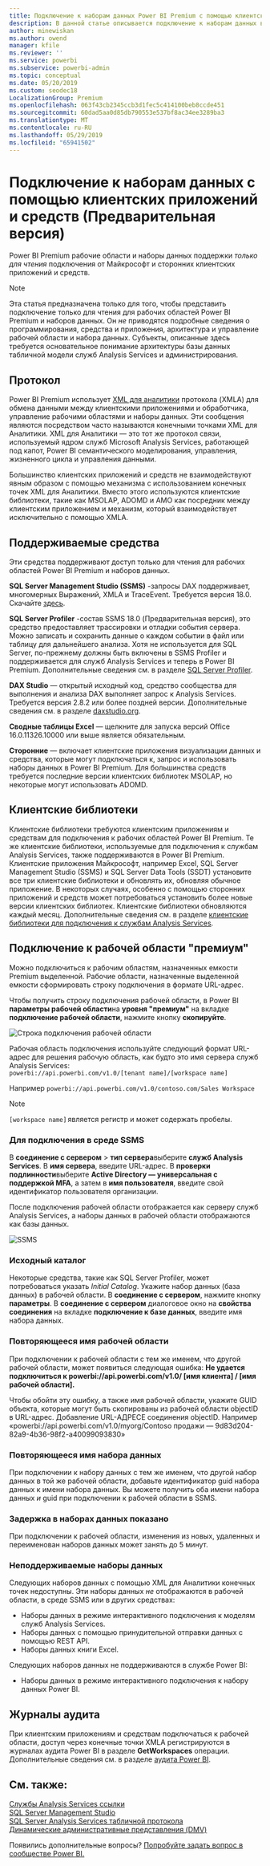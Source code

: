 ```yaml
---
title: Подключение к наборам данных Power BI Premium с помощью клиентских приложений и средств (Предварительная версия)
description: В данной статье описывается подключение к наборам данных в Power BI Premium из клиентских приложений и средств.
author: minewiskan
ms.author: owend
manager: kfile
ms.reviewer: ''
ms.service: powerbi
ms.subservice: powerbi-admin
ms.topic: conceptual
ms.date: 05/20/2019
ms.custom: seodec18
LocalizationGroup: Premium
ms.openlocfilehash: 063f43cb2345ccb3d1fec5c414100beb8ccde451
ms.sourcegitcommit: 60dad5aa0d85db790553e537bf8ac34ee3289ba3
ms.translationtype: MT
ms.contentlocale: ru-RU
ms.lasthandoff: 05/29/2019
ms.locfileid: "65941502"
---
```

# <a name="connect-to-datasets-with-client-applications-and-tools-preview"></a>Подключение к наборам данных с помощью клиентских приложений и средств (Предварительная версия)

Power BI Premium рабочие области и наборы данных поддержки *только для чтения* подключения от Майкрософт и сторонних клиентских приложений и средств. 

> [!NOTE]
> Эта статья предназначена только для того, чтобы представить подключение только для чтения для рабочих областей Power BI Premium и наборов данных. Он *не* приводятся подробные сведения о программирования, средства и приложения, архитектура и управление рабочей области и набора данных. Субъекты, описанные здесь требуется основательное понимание архитектуры базы данных табличной модели служб Analysis Services и администрирования.

## <a name="protocol"></a>Протокол

Power BI Premium использует [XML для аналитики](https://docs.microsoft.com/bi-reference/xmla/xml-for-analysis-xmla-reference) протокола (XMLA) для обмена данными между клиентскими приложениями и обработчика, управление рабочими областями и наборы данных. Эти сообщения являются посредством часто называются конечными точками XML для Аналитики. XML для Аналитики — это тот же протокол связи, используемый ядром служб Microsoft Analysis Services, работающей под капот, Power BI семантического моделирования, управления, жизненного цикла и управления данными. 

Большинство клиентских приложений и средств не взаимодействуют явным образом с помощью механизма с использованием конечных точек XML для Аналитики. Вместо этого используются клиентские библиотеки, такие как MSOLAP, ADOMD и AMO как посредник между клиентским приложением и механизм, который взаимодействует исключительно с помощью XMLA.


## <a name="supported-tools"></a>Поддерживаемые средства

Эти средства поддерживают доступ только для чтения для рабочих областей Power BI Premium и наборов данных.

**SQL Server Management Studio (SSMS)** -запросы DAX поддерживает, многомерных Выражений, XMLA и TraceEvent. Требуется версия 18.0. Скачайте [здесь](https://docs.microsoft.com/sql/ssms/download-sql-server-management-studio-ssms). 

**SQL Server Profiler** -состав SSMS 18.0 (Предварительная версия), это средство предоставляет трассировки и отладки события сервера. Можно записать и сохранить данные о каждом событии в файл или таблицу для дальнейшего анализа. Хотя не используется для SQL Server, по-прежнему должны быть включены в SSMS Profiler и поддерживается для служб Analysis Services и теперь в Power BI Premium. Дополнительные сведения см. в разделе [SQL Server Profiler](https://docs.microsoft.com/sql/tools/sql-server-profiler/sql-server-profiler).

**DAX Studio** — открытый исходный код, средство сообщества для выполнения и анализа DAX выполняет запрос к Analysis Services. Требуется версия 2.8.2 или более поздней версии. Дополнительные сведения см. в разделе [daxstudio.org](https://daxstudio.org/).

**Сводные таблицы Excel** — щелкните для запуска версий Office 16.0.11326.10000 или выше является обязательным.

**Сторонние** — включает клиентские приложения визуализации данных и средства, которые могут подключаться к, запрос и использовать наборы данных в Power BI Premium. Для большинства средств требуется последние версии клиентских библиотек MSOLAP, но некоторые могут использовать ADOMD.

## <a name="client-libraries"></a>Клиентские библиотеки

Клиентские библиотеки требуются клиентским приложениям и средствам для подключения к рабочих областей Power BI Premium. Те же клиентские библиотеки, используемые для подключения к службам Analysis Services, также поддерживаются в Power BI Premium. Клиентские приложения Майкрософт, например Excel, SQL Server Management Studio (SSMS) и SQL Server Data Tools (SSDT) установите все три клиентские библиотеки и обновлять их, обновляя обычное приложение. В некоторых случаях, особенно с помощью сторонних приложений и средств может потребоваться установить более новые версии клиентских библиотек. Клиентские библиотеки обновляются каждый месяц. Дополнительные сведения см. в разделе [клиентские библиотеки для подключения к службам Analysis Services](https://docs.microsoft.com/azure/analysis-services/analysis-services-data-providers).

## <a name="connecting-to-a-premium-workspace"></a>Подключение к рабочей области "премиум"

Можно подключиться к рабочим областям, назначенных емкости Premium выделенной. Рабочие области, назначенные выделенной емкости сформировать строку подключения в формате URL-адрес. 

Чтобы получить строку подключения рабочей области, в Power BI **параметры рабочей области**на **уровня "премиум"** на вкладке **подключение рабочей области**, нажмите кнопку **скопируйте**.

![Строка подключения рабочей области](media/service-premium-connect-tools/connect-tools-workspace-connection.png)

Рабочая область подключения используйте следующий формат URL-адрес для решения рабочую область, как будто это имя сервера служб Analysis Services:   
`powerbi://api.powerbi.com/v1.0/[tenant name]/[workspace name]` 

Например `powerbi://api.powerbi.com/v1.0/contoso.com/Sales Workspace`
> [!NOTE]
> `[workspace name]` является регистр и может содержать пробелы. 

### <a name="to-connect-in-ssms"></a>Для подключения в среде SSMS

В **соединение с сервером** > **тип сервера**выберите **служб Analysis Services**. В **имя сервера**, введите URL-адрес. В **проверки подлинности**выберите **Active Directory — универсальная с поддержкой MFA**, а затем в **имя пользователя**, введите свой идентификатор пользователя организации. 

После подключения рабочей области отображается как серверу служб Analysis Services, а наборы данных в рабочей области отображаются как базы данных.  

![SSMS](media/service-premium-connect-tools/connect-tools-ssms.png)

### <a name="initial-catalog"></a>Исходный каталог

Некоторые средства, такие как SQL Server Profiler, может потребоваться указать *Initial Catalog*. Укажите набор данных (база данных) в рабочей области. В **соединение с сервером**, нажмите кнопку **параметры**. В **соединение с сервером** диалоговое окно на **свойства соединения** на вкладке **подключение к базе данных**, введите имя набора данных.

### <a name="duplicate-workspace-name"></a>Повторяющееся имя рабочей области

При подключении к рабочей области с тем же именем, что другой рабочей области, может появиться следующая ошибка: **Не удается подключиться к powerbi://api.powerbi.com/v1.0/ [имя клиента] / [имя рабочей области].**

Чтобы обойти эту ошибку, а также имя рабочей области, укажите GUID объекта, которые могут быть скопированы из рабочей области objectID в URL-адрес. Добавление URL-АДРЕСЕ соединения objectID. Например «powerbi://api.powerbi.com/v1.0/myorg/Contoso продажи — 9d83d204-82a9-4b36-98f2-a40099093830»

### <a name="duplicate-dataset-name"></a>Повторяющееся имя набора данных

При подключении к набору данных с тем же именем, что другой набор данных в той же рабочей области, добавьте идентификатор guid набора данных к имени набора данных. Вы можете получить оба имени набора данных *и* guid при подключении к рабочей области в SSMS. 

### <a name="delay-in-datasets-shown"></a>Задержка в наборах данных показано

При подключении к рабочей области, изменения из новых, удаленных и переименован наборов данных может занять до 5 минут. 

### <a name="unsupported-datasets"></a>Неподдерживаемые наборы данных

Следующих наборов данных с помощью XML для Аналитики конечных точек недоступны. Эти наборы данных *не* отображаются в рабочей области, в среде SSMS или в других средствах: 

- Наборы данных в режиме интерактивного подключения к моделям служб Analysis Services. 
- Наборы данных с помощью принудительной отправки данных с помощью REST API.
- Наборы данных книги Excel. 

Следующих наборов данных не поддерживаются в службе Power BI:   

- Наборы данных в режиме интерактивного подключения к набору данных Power BI.

## <a name="audit-logs"></a>Журналы аудита 

При клиентским приложениям и средствам подключаться к рабочей области, доступ через конечные точки XMLA регистрируются в журналах аудита Power BI в разделе **GetWorkspaces** операции. Дополнительные сведения см. в разделе [аудита Power BI](service-admin-auditing.md).

## <a name="see-also"></a>См. также:

[Службы Analysis Services ссылки](https://docs.microsoft.com/bi-reference/#pivot=home&panel=home-all)   
[SQL Server Management Studio](https://docs.microsoft.com/sql/ssms/sql-server-management-studio-ssms)   
[SQL Server Analysis Services табличной протокола](https://docs.microsoft.com/openspecs/sql_server_protocols/ms-ssas-t/b98ed40e-c27a-4988-ab2d-c9c904fe13cf)   
[Динамические административные представления (DMV)](https://docs.microsoft.com/sql/analysis-services/instances/use-dynamic-management-views-dmvs-to-monitor-analysis-services)   


Появились дополнительные вопросы? [Попробуйте задать вопрос в сообществе Power BI.](https://community.powerbi.com/)
